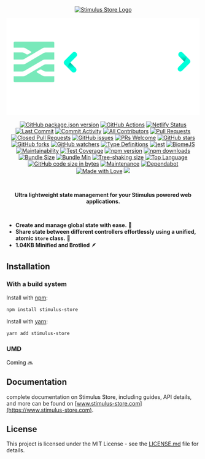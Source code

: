 <div align="center">
  <a target="_blank" href="https://www.change.org/p/sign-and-share-this-urgent-petition-calling-for-a-ceasefirenow-in-gaza-and-israel" alt="Cease Fire in Gaza Now!">
    <img src="https://raw.githubusercontent.com/Safouene1/support-palestine-banner/master/banner-support.svg" alt="Stimulus Store Logo"/> 
  </a>
</div>


<p align="center">
  <a target="_blank" href="https://www.stimulus-store.com" alt="Stimulus Store Documentation site">
    <img src="images/stimulus_store_logo.png" alt="Stimulus Store Logo"/> 
  </a>
</p>

<div align="center">
  
  [![GitHub package.json version](https://img.shields.io/github/package-json/v/omarluq/stimulus-store)](https://github.com/omarluq/stimulus-store)
  [![GitHub Actions](https://github.com/omarluq/stimulus-store/actions/workflows/test.yml/badge.svg)](https://github.com/omarluq/stimulus-store/actions/workflows/test.yml)
  [![Netlify Status](https://api.netlify.com/api/v1/badges/f2b2e5e9-67f0-4e3f-b6b5-8e1310ea4ad7/deploy-status)](https://netlify.com)
  [![Last Commit](https://img.shields.io/github/last-commit/omarluq/stimulus-store)](https://github.com/omarluq/stimulus-store/commits/main)
  [![Commit Activity](https://img.shields.io/github/commit-activity/m/omarluq/stimulus-store)](https://github.com/omarluq/stimulus-store/graphs/commit-activity)
  [![All Contributors](https://img.shields.io/github/all-contributors/omarluq/stimulus-store)](https://github.com/omarluq/stimulus-store/graphs/contributors)
  [![Pull Requests](https://img.shields.io/github/issues-pr/omarluq/stimulus-store)](https://github.com/omarluq/stimulus-store/pulls)
  [![Closed Pull Requests](https://img.shields.io/github/issues-pr-closed-raw/omarluq/stimulus-store)](https://github.com/omarluq/stimulus-store/pulls?q=is%3Apr+is%3Aclosed)
  [![GitHub issues](https://img.shields.io/github/issues/omarluq/stimulus-store)](https://github.com/omarluq/stimulus-store/issues)
  [![PRs Welcome](https://img.shields.io/badge/PRs-welcome-brightgreen.svg)](https://github.com/omarluq/stimulus-store)
  [![GitHub stars](https://img.shields.io/github/stars/omarluq/stimulus-store?style=flat)](https://github.com/omarluq/stimulus-store/stargazers)
  [![GitHub forks](https://img.shields.io/github/forks/omarluq/stimulus-store?style=flat)](https://github.com/omarluq/stimulus-store/network/members)
  [![GitHub watchers](https://img.shields.io/github/watchers/omarluq/stimulus-store?style=flat)](https://github.com/omarluq/stimulus-store/watchers)
  [![Type Definitions](https://img.shields.io/npm/types/stimulus-store)](https://www.typescriptlang.org)
  [![jest](https://jestjs.io/img/jest-badge.svg)](https://jestjs.io/)
  [![BiomeJS](https://img.shields.io/badge/-BiomeJs-60A5FA?logo=biome&logoColor=white)](https://biomejs.dev)
  [![Maintainability](https://api.codeclimate.com/v1/badges/a99a88d28ad37a79dbf6/maintainability)](https://codeclimate.com/github/omarluq/stimulus-store/maintainability)
  [![Test Coverage](https://api.codeclimate.com/v1/badges/a99a88d28ad37a79dbf6/test_coverage)](https://codeclimate.com/github/omarluq/stimulus-store/test_coverage)
  [![npm version](https://badge.fury.io/js/stimulus-store.svg)](https://npmjs.com/package/stimulus-store)
  [![npm downloads](https://img.shields.io/npm/dm/stimulus-store.svg)](https://npmjs.com/package/stimulus-store)
  [![Bundle Size](https://img.shields.io/bundlephobia/minzip/stimulus-store@0.0.2)](https://bundlephobia.com/result?p=stimulus-store@0.0.2)
  [![Bundle Min](https://img.shields.io/bundlephobia/min/stimulus-store@0.0.2)](https://bundlephobia.com/result?p=stimulus-store@0.0.2)
  [![Tree-shaking size](https://badgen.net/bundlephobia/tree-shaking/stimulus-store@0.0.2)](https://bundlephobia.com/result?p=stimulus-store@0.0.2)
  [![Top Language](https://img.shields.io/github/languages/top/omarluq/stimulus-store)](https://github.com/omarluq/stimulus-store)
  [![GitHub code size in bytes](https://img.shields.io/github/languages/code-size/omarluq/stimulus-store)](https://github.com/omarluq/stimulus-store)
  [![Maintenance](https://img.shields.io/badge/Maintained%3F-yes-green.svg)](https://github.com/omarluq/stimulus-store)
  [![Dependabot](https://badgen.net/github/dependabot/omarluq/stimulus-store)](https://dependabot.com)
  [![Made with Love](https://img.shields.io/badge/Made%20with-Love-ff69b4.svg)](https://github.com/omarluq/stimulus-store)
  [![](https://dcbadge.vercel.app/api/server/ScU4JKgxaU?style=flat)](https://discord.gg/ScU4JKgxaU)
  
</div>

</br>


<p align="center">
  <b>Ultra lightweight state management for your Stimulus powered web applications.</b>
</p>

</br>


- **Create and manage global state with ease.** 🔄
- **Share state between different controllers effortlessly using a unified, atomic `Store` class.** 🔀
- **1.04KB Minified and Brotlied** 🪶

## Installation

### With a build system

Install with [npm](https://www.npmjs.com/):

```sh
npm install stimulus-store
```

Install with [yarn](https://yarnpkg.com):

```sh
yarn add stimulus-store
```

### UMD
Coming 🔜

## Documentation
complete documentation on Stimulus Store, including guides, API details, and more can be found on [www.stimulus-store.com](https://www.stimulus-store.com).

<!-- ## Contributors ✨

Thanks goes to these wonderful people ([emoji key](https://allcontributors.org/docs/en/emoji-key)):

<!-- ALL-CONTRIBUTORS-LIST:START - Do not remove or modify this section -->
<!-- prettier-ignore-start -->
<!-- markdownlint-disable -->
<!-- <table>
  <tbody>
    <tr>
      <td align="center" valign="top" width="14.28%"><a href="https://github.com/tcarac"><img src="https://avatars.githubusercontent.com/u/64477810?v=4?s=100" width="100px;" alt="Tomas Caraccia"/><br /><sub><b>Tomas Caraccia</b></sub></a><br /><a href="https://github.com/omarluq/stimulus-store/commits?author=tcarac" title="Code">💻</a> <a href="https://github.com/omarluq/stimulus-store/commits?author=tcarac" title="Tests">⚠️</a> <a href="https://github.com/omarluq/stimulus-store/commits?author=tcarac" title="Documentation">📖</a> <a href="#maintenance-tcarac" title="Maintenance">🚧</a> <a href="https://github.com/omarluq/stimulus-store/pulls?q=is%3Apr+reviewed-by%3Atcarac" title="Reviewed Pull Requests">👀</a> <a href="#question-tcarac" title="Answering Questions">💬</a></td>
      <td align="center" valign="top" width="14.28%"><a href="https://omarluq.github.io/portfolio/"><img src="https://avatars.githubusercontent.com/u/84993125?v=4?s=100" width="100px;" alt="Omar Luq "/><br /><sub><b>Omar Luq </b></sub></a><br /><a href="https://github.com/omarluq/stimulus-store/commits?author=omarluq" title="Code">💻</a> <a href="https://github.com/omarluq/stimulus-store/commits?author=omarluq" title="Tests">⚠️</a> <a href="https://github.com/omarluq/stimulus-store/commits?author=omarluq" title="Documentation">📖</a> <a href="#maintenance-omarluq" title="Maintenance">🚧</a> <a href="https://github.com/omarluq/stimulus-store/pulls?q=is%3Apr+reviewed-by%3Aomarluq" title="Reviewed Pull Requests">👀</a> <a href="#question-omarluq" title="Answering Questions">💬</a></td>
    </tr>
  </tbody>
  <tfoot>
    <tr>
      <td align="center" size="13px" colspan="7">
        <img src="https://raw.githubusercontent.com/all-contributors/all-contributors-cli/1b8533af435da9854653492b1327a23a4dbd0a10/assets/logo-small.svg">
          <a href="https://all-contributors.js.org/docs/en/bot/usage">Add your contributions</a>
        </img>
      </td>
    </tr>
  </tfoot>
</table> -->

<!-- markdownlint-restore -->
<!-- prettier-ignore-end -->

<!-- ALL-CONTRIBUTORS-LIST:END -->

<!-- This project follows the [all-contributors](https://github.com/all-contributors/all-contributors) specification. Contributions of any kind welcome! -->


<!-- </br> -->

## License

This project is licensed under the MIT License - see the [LICENSE.md](LICENSE.md) file for details.
